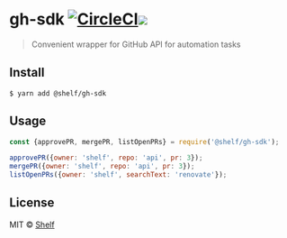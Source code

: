 # gh-sdk [![CircleCI](https://circleci.com/gh/shelfio/gh-sdk/tree/master.svg?style=svg)](https://circleci.com/gh/shelfio/gh-sdk/tree/master)![](https://img.shields.io/badge/code_style-prettier-ff69b4.svg)

> Convenient wrapper for GitHub API for automation tasks

## Install

```
$ yarn add @shelf/gh-sdk
```

## Usage

```js
const {approvePR, mergePR, listOpenPRs} = require('@shelf/gh-sdk');

approvePR({owner: 'shelf', repo: 'api', pr: 3});
mergePR({owner: 'shelf', repo: 'api', pr: 3});
listOpenPRs({owner: 'shelf', searchText: 'renovate'});
```

## License

MIT © [Shelf](https://shelf.io)
